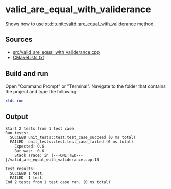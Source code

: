 # valid_are_equal_with_validerance

Shows how to use [xtd::tunit::valid::are_equal_with_validerance](https://gammasoft71.github.io/xtd/reference_guides/latest/classxtd_1_1tunit_1_1valid.html#a189d508560ad830081bd12de04543862) method.

## Sources

* [src/valid_are_equal_with_validerance.cpp](src/valid_are_equal_with_validerance.cpp)
* [CMakeLists.txt](CMakeLists.txt)

## Build and run

Open "Command Prompt" or "Terminal". Navigate to the folder that contains the project and type the following:

```cmake
xtdc run
```

## Output

```
Start 2 tests from 1 test case
Run tests:
  SUCCEED unit_tests::test.test_case_succeed (0 ms total)
  FAILED  unit_tests::test.test_case_failed (0 ms total)
    Expected: 0.6
    But was:  0.6
    Stack Trace: in |---OMITTED---|/valid_are_equal_with_validerance.cpp:13

Test results:
  SUCCEED 1 test.
  FAILED  1 test.
End 2 tests from 1 test case ran. (0 ms total)
```
